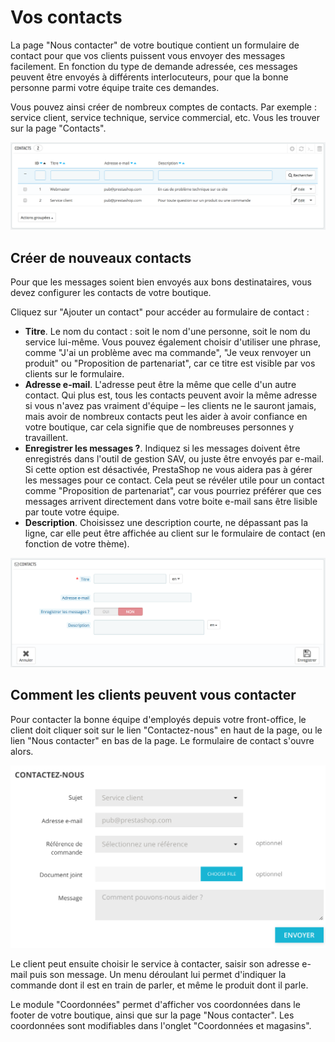 # Vos contacts

La page "Nous contacter" de votre boutique contient un formulaire de contact pour que vos clients puissent vous envoyer des messages facilement. En fonction du type de demande adressée, ces messages peuvent être envoyés à différents interlocuteurs, pour que la bonne personne parmi votre équipe traite ces demandes.

Vous pouvez ainsi créer de nombreux comptes de contacts. Par exemple : service client, service technique, service commercial, etc. Vous les trouver sur la page "Contacts".

![](../../../../.gitbook/assets/52298402.png)

## Créer de nouveaux contacts <a id="Voscontacts-Cr&#xE9;erdenouveauxcontacts"></a>

Pour que les messages soient bien envoyés aux bons destinataires, vous devez configurer les contacts de votre boutique.

Cliquez sur "Ajouter un contact" pour accéder au formulaire de contact :

* **Titre**. Le nom du contact : soit le nom d'une personne, soit le nom du service lui-même. Vous pouvez également choisir d'utiliser une phrase, comme "J'ai un problème avec ma commande", "Je veux renvoyer un produit" ou "Proposition de partenariat", car ce titre est visible par vos clients sur le formulaire.
* **Adresse e-mail**. L'adresse peut être la même que celle d'un autre contact. Qui plus est, tous les contacts peuvent avoir la même adresse si vous n'avez pas vraiment d'équipe – les clients ne le sauront jamais, mais avoir de nombreux contacts peut les aider à avoir confiance en votre boutique, car cela signifie que de nombreuses personnes y travaillent.
* **Enregistrer les messages ?**. Indiquez si les messages doivent être enregistrés dans l'outil de gestion SAV, ou juste être envoyés par e-mail. Si cette option est désactivée, PrestaShop ne vous aidera pas à gérer les messages pour ce contact. Cela peut se révéler utile pour un contact comme "Proposition de partenariat", car vous pourriez préférer que ces messages arrivent directement dans votre boite e-mail sans être lisible par toute votre équipe.
* **Description**. Choisissez une description courte, ne dépassant pas la ligne, car elle peut être affichée au client sur le formulaire de contact \(en fonction de votre thème\).

![](../../../../.gitbook/assets/52298403.png)

## Comment les clients peuvent vous contacter <a id="Voscontacts-Commentlesclientspeuventvouscontacter"></a>

Pour contacter la bonne équipe d'employés depuis votre front-office, le client doit cliquer soit sur le lien "Contactez-nous" en haut de la page, ou le lien "Nous contacter" en bas de la page. Le formulaire de contact s'ouvre alors.

![](../../../../.gitbook/assets/52298404.png)

Le client peut ensuite choisir le service à contacter, saisir son adresse e-mail puis son message. Un menu déroulant lui permet d'indiquer la commande dont il est en train de parler, et même le produit dont il parle.

Le module "Coordonnées" permet d'afficher vos coordonnées dans le footer de votre boutique, ainsi que sur la page "Nous contacter". Les coordonnées sont modifiables dans l'onglet "Coordonnées et magasins".

